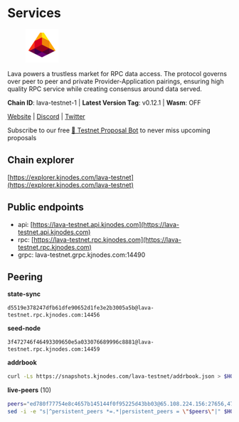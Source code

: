 # Services

<figure><img src="https://raw.githubusercontent.com/kj89/cosmos-images/main/logos/lava.png" alt=""><figcaption></figcaption></figure>

Lava powers a trustless market for RPC data access. The protocol  governs over peer to peer and private Provider-Application pairings,  ensuring high quality RPC service while creating consensus around data served.

**Chain ID**: lava-testnet-1 | **Latest Version Tag**: v0.12.1 | **Wasm**: OFF

[Website](https://lavanet.xyz) | [Discord](https://discord.com/invite/Tbk5NxTCdA) | [Twitter](https://twitter.com/lavanetxyz)



Subscribe to our free [🤖 Testnet Proposal Bot](https://t.me/kjnodes_testnet_proposal_bot) to never miss upcoming proposals


## Chain explorer
[https://explorer.kjnodes.com/lava-testnet](https://explorer.kjnodes.com/lava-testnet)

## Public endpoints

* api: [https://lava-testnet.api.kjnodes.com](https://lava-testnet.api.kjnodes.com)
* rpc: [https://lava-testnet.rpc.kjnodes.com](https://lava-testnet.rpc.kjnodes.com)
* grpc: lava-testnet.grpc.kjnodes.com:14490

## Peering

**state-sync**

```text
d5519e378247dfb61dfe90652d1fe3e2b3005a5b@lava-testnet.rpc.kjnodes.com:14456
```

**seed-node**

```text
3f472746f46493309650e5a033076689996c8881@lava-testnet.rpc.kjnodes.com:14459
```

**addrbook**
```bash
curl -Ls https://snapshots.kjnodes.com/lava-testnet/addrbook.json > $HOME/.lava/config/addrbook.json
```

**live-peers** (10)
```bash
peers="ed780f77754e8c4657b145144f0f95225d43bb03@65.108.224.156:27656,47385d0a7051109de5342e3b27890c4a4b9e0763@65.108.72.233:16656,d5519e378247dfb61dfe90652d1fe3e2b3005a5b@65.109.68.190:14456,5585de73ef537dcbbe8ae04392ccea3a112cc6e6@65.109.85.170:49656,230648adf4aa55029c72ec5d7bc1be59529acf34@37.120.171.159:26656,257856431ef33f9fbfe6c119fdf3820035891d0c@38.242.197.140:26656,433be6210ad6350bebebad68ec50d3e0d90cb305@217.13.223.167:60856,8b154033143fdedf4835dfc7b030c7d781bfd54e@195.201.219.227:26656,13a9209a4d08803a3becac57de8eb02dd51f8f41@65.109.23.114:19956,40046fe63bdaa9efde27707b0d3de0bf84fedf80@86.111.48.158:26656"
sed -i -e "s|^persistent_peers *=.*|persistent_peers = \"$peers\"|" $HOME/.lava/config/config.toml
```
